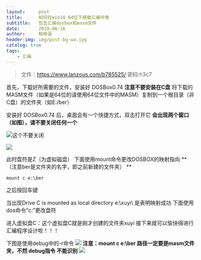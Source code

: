 ```yaml
---
layout:     post
title:      如何在win10 64位下搭载汇编环境
subtitle:   包含汇编dosbox和masm文件
date:       2019-06-16
author:     柏梓涵
header-img: img/post-bg-wa.jpg
catalog: true
tags:
    - 汇编
---
```


> 文件：https://www.lanzous.com/b785525/ 密码:h3c7

首先，下载好所需要的文件，安装好 DOSBox0.74 **注意不要安装在C盘**
将下载的MASM文件（如果是64位的请使用64位文件中的MASM）复制到一个根目录（非C盘）的文件夹（如E:/ber）

安装好 DOSBox0.74  后，桌面会有一个快捷方式，双击打开它
**会出现两个窗口（如图），请不要关闭任何一个**

![这个不要关闭](https://raw.githubusercontent.com/smartBBer/picBox/master/img/20190616230121881.png)

![](https://raw.githubusercontent.com/smartBBer/picBox/master/img/20190616230149217.png)

此时盘符是Z（为虚拟磁盘） 
下面使用mount命令更改DOSBOX的映射指向 **（注意ber是文件夹的名字，即之前新建的文件夹） **
```
mount c e:\ber
```
之后按回车键

当出现Drive C is mounted as local directory e:\xuyi\ 是表明映射成功 
下面使用dos命令”c:”更改盘符

进入虚拟盘C：这个虚拟盘C就是刚才创建的文件夹xuyi 
接下来就可以愉快得进行汇编程序设计啦！！！

下图是使用debug中的-r命令 ![](https://raw.githubusercontent.com/smartBBer/picBox/master/img/20190616230630980.png)
**注意：mount c e:\ber 路径一定要是masm文件夹，不然 debug指令 不能识别**
![](https://raw.githubusercontent.com/smartBBer/picBox/master/img/20190616230958298.png)